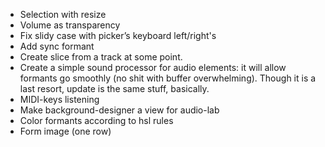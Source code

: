 * Selection with resize
* Volume as transparency
* Fix slidy case with picker’s keyboard left/right's
* Add sync formant
* Create slice from a track at some point.
* Create a simple sound processor for audio elements: it will allow formants go smoothly (no shit with buffer overwhelming). Though it is a last resort, update is the same stuff, basically.
* MIDI-keys listening
* Make background-designer a view for audio-lab
* Color formants according to hsl rules
* Form image (one row)